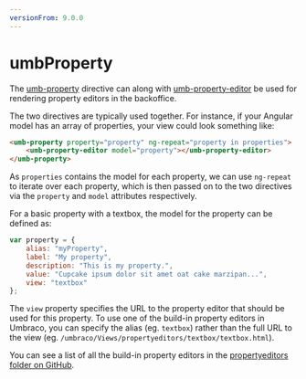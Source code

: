 ```yaml
---
versionFrom: 9.0.0
---
```


# umbProperty

The [umb-property](https://apidocs.umbraco.com/v9/ui#/api/umbraco.directives.directive:umbProperty) directive can along with [umb-property-editor](https://apidocs.umbraco.com/v9/ui#/api/umbraco.directives.directive:umbPropertyEditor) be used for rendering property editors in the backoffice.

The two directives are typically used together. For instance, if your Angular model has an array of properties, your view could look something like:

```html
<umb-property property="property" ng-repeat="property in properties">
    <umb-property-editor model="property"></umb-property-editor>
</umb-property>
```

As `properties` contains the model for each property, we can use `ng-repeat` to iterate over each property, which is then passed on to the two directives via the `property` and `model` attributes respectively.

For a basic property with a textbox, the model for the property can be defined as:

```javascript
var property = {
    alias: "myProperty",
    label: "My property",
    description: "This is my property.",
    value: "Cupcake ipsum dolor sit amet oat cake marzipan...",
    view: "textbox"
};
```

The `view` property specifies the URL to the property editor that should be used for this property. To use one of the build-in property editors in Umbraco, you can specify the alias (eg. `textbox`) rather than the full URL to the view (eg. `/umbraco/Views/propertyeditors/textbox/textbox.html`). 

You can see a list of all the build-in property editors in the [propertyeditors folder on GitHub](https://github.com/umbraco/Umbraco-CMS/tree/v8/contrib/src/Umbraco.Web.UI.Client/src/views/propertyeditors).

